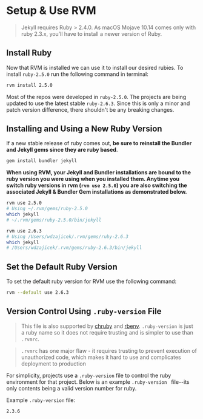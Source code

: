 # Setup & Use RVM

> Jekyll requires Ruby > 2.4.0. As macOS Mojave 10.14 comes only with ruby 2.3.x, you’ll have to install a newer version of Ruby.

## Install Ruby

Now that RVM is installed we can use it to install our desired rubies. To install `ruby-2.5.0` run the following command in terminal:

```bash
rvm install 2.5.0
```

Most of the repos were developed in `ruby-2.5.0`. The projects are being updated to use the latest stable `ruby-2.6.3`. Since this is only a minor and patch version difference, there shouldn't be any breaking changes.

## Installing and Using a New Ruby Version

If a new stable release of ruby comes out, **be sure to reinstall the Bundler and Jekyll gems since they are ruby based**.

```bash
gem install bundler jekyll
```

**When using RVM, your Jekyll and Bundler installations are bound to the ruby version you were using when you installed them. Anytime you switch ruby versions in rvm (`rvm use 2.5.0`) you are also switching the associated Jekyll & Bundler Gem installations as demonstrated below.**

```bash
rvm use 2.5.0
# Using ~/.rvm/gems/ruby-2.5.0
which jekyll
# ~/.rvm/gems/ruby-2.5.0/bin/jekyll

rvm use 2.6.3
# Using /Users/wdzajicek/.rvm/gems/ruby-2.6.3
which jekyll
# /Users/wdzajicek/.rvm/gems/ruby-2.6.3/bin/jekyll
```

## Set the Default Ruby Version

To set the default ruby version for RVM use the following command:

```bash
rvm --default use 2.6.3
```



## Version Control Using `.ruby-version` File

> This file is also supported by [chruby](https://github.com/postmodern/chruby#readme) and [rbenv](https://github.com/sstephenson/rbenv#readme). `.ruby-version` is just a ruby name so it does not require trusting and is simpler to use than `.rvmrc`.

> `.rvmrc` has one major flaw - it requires trusting to prevent execution of unauthorized code, which makes it hard to use and complicates deployment to production

For simplicity, projects use a `.ruby-version` file to control the ruby environment for that project.  Below is an example `.ruby-version ` file--its only contents being a valid version number for ruby.

Example `.ruby-version` file:

```bash
2.3.6
```
